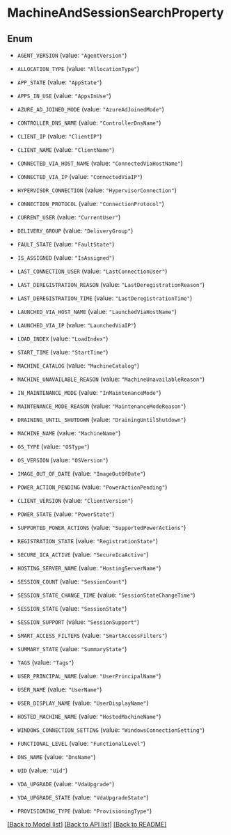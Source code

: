 # MachineAndSessionSearchProperty

## Enum


* `AGENT_VERSION` (value: `"AgentVersion"`)

* `ALLOCATION_TYPE` (value: `"AllocationType"`)

* `APP_STATE` (value: `"AppState"`)

* `APPS_IN_USE` (value: `"AppsInUse"`)

* `AZURE_AD_JOINED_MODE` (value: `"AzureAdJoinedMode"`)

* `CONTROLLER_DNS_NAME` (value: `"ControllerDnsName"`)

* `CLIENT_IP` (value: `"ClientIP"`)

* `CLIENT_NAME` (value: `"ClientName"`)

* `CONNECTED_VIA_HOST_NAME` (value: `"ConnectedViaHostName"`)

* `CONNECTED_VIA_IP` (value: `"ConnectedViaIP"`)

* `HYPERVISOR_CONNECTION` (value: `"HypervisorConnection"`)

* `CONNECTION_PROTOCOL` (value: `"ConnectionProtocol"`)

* `CURRENT_USER` (value: `"CurrentUser"`)

* `DELIVERY_GROUP` (value: `"DeliveryGroup"`)

* `FAULT_STATE` (value: `"FaultState"`)

* `IS_ASSIGNED` (value: `"IsAssigned"`)

* `LAST_CONNECTION_USER` (value: `"LastConnectionUser"`)

* `LAST_DEREGISTRATION_REASON` (value: `"LastDeregistrationReason"`)

* `LAST_DEREGISTRATION_TIME` (value: `"LastDeregistrationTime"`)

* `LAUNCHED_VIA_HOST_NAME` (value: `"LaunchedViaHostName"`)

* `LAUNCHED_VIA_IP` (value: `"LaunchedViaIP"`)

* `LOAD_INDEX` (value: `"LoadIndex"`)

* `START_TIME` (value: `"StartTime"`)

* `MACHINE_CATALOG` (value: `"MachineCatalog"`)

* `MACHINE_UNAVAILABLE_REASON` (value: `"MachineUnavailableReason"`)

* `IN_MAINTENANCE_MODE` (value: `"InMaintenanceMode"`)

* `MAINTENANCE_MODE_REASON` (value: `"MaintenanceModeReason"`)

* `DRAINING_UNTIL_SHUTDOWN` (value: `"DrainingUntilShutdown"`)

* `MACHINE_NAME` (value: `"MachineName"`)

* `OS_TYPE` (value: `"OSType"`)

* `OS_VERSION` (value: `"OSVersion"`)

* `IMAGE_OUT_OF_DATE` (value: `"ImageOutOfDate"`)

* `POWER_ACTION_PENDING` (value: `"PowerActionPending"`)

* `CLIENT_VERSION` (value: `"ClientVersion"`)

* `POWER_STATE` (value: `"PowerState"`)

* `SUPPORTED_POWER_ACTIONS` (value: `"SupportedPowerActions"`)

* `REGISTRATION_STATE` (value: `"RegistrationState"`)

* `SECURE_ICA_ACTIVE` (value: `"SecureIcaActive"`)

* `HOSTING_SERVER_NAME` (value: `"HostingServerName"`)

* `SESSION_COUNT` (value: `"SessionCount"`)

* `SESSION_STATE_CHANGE_TIME` (value: `"SessionStateChangeTime"`)

* `SESSION_STATE` (value: `"SessionState"`)

* `SESSION_SUPPORT` (value: `"SessionSupport"`)

* `SMART_ACCESS_FILTERS` (value: `"SmartAccessFilters"`)

* `SUMMARY_STATE` (value: `"SummaryState"`)

* `TAGS` (value: `"Tags"`)

* `USER_PRINCIPAL_NAME` (value: `"UserPrincipalName"`)

* `USER_NAME` (value: `"UserName"`)

* `USER_DISPLAY_NAME` (value: `"UserDisplayName"`)

* `HOSTED_MACHINE_NAME` (value: `"HostedMachineName"`)

* `WINDOWS_CONNECTION_SETTING` (value: `"WindowsConnectionSetting"`)

* `FUNCTIONAL_LEVEL` (value: `"FunctionalLevel"`)

* `DNS_NAME` (value: `"DnsName"`)

* `UID` (value: `"Uid"`)

* `VDA_UPGRADE` (value: `"VdaUpgrade"`)

* `VDA_UPGRADE_STATE` (value: `"VdaUpgradeState"`)

* `PROVISIONING_TYPE` (value: `"ProvisioningType"`)


[[Back to Model list]](../README.md#documentation-for-models) [[Back to API list]](../README.md#documentation-for-api-endpoints) [[Back to README]](../README.md)


